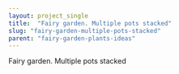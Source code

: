 ```yaml
---
layout: project_single
title:  "Fairy garden. Multiple pots stacked"
slug: "fairy-garden-multiple-pots-stacked"
parent: "fairy-garden-plants-ideas"
---
```

Fairy garden. Multiple pots stacked